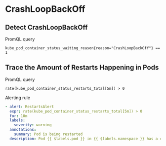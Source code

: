 # CrashLoopBackOff 

## Detect CrashLoopBackOff

PromQL query
```PromQL
kube_pod_container_status_waiting_reason{reason="CrashLoopBackOff"} == 1
```

## Trace the Amount of Restarts Happening in Pods

PromQL query
```PromQL
rate(kube_pod_container_status_restarts_total[5m]) > 0
```

Alerting rule
```YAML
- alert: RestartsAlert
  expr: rate(kube_pod_container_status_restarts_total[5m]) > 0
  for: 10m
  labels:
    severity: warning
  annotations:
    summary: Pod is being restarted
  description: Pod {{ $labels.pod }} in {{ $labels.namespace }} has a container {{ $labels.container }} which is being restarted
```
